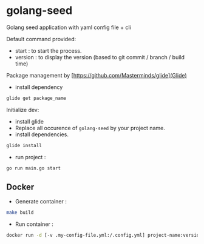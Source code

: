 golang-seed
===========

Golang seed application with yaml config file + cli

Default command provided:
- start : to start the process.
- version : to display the version (based to git commit / branch / build time)

Package management by [https://github.com/Masterminds/glide](Glide)
- install dependency
```bash
glide get package_name
```

Initialize dev:
- install glide
- Replace all occurence of `golang-seed` by your project name.
- install dependencies.
```bash
glide install
```
- run project :
```bash
go run main.go start
```

Docker
------

- Generate container :
```bash
make build
```

- Run container :
```bash
docker run -d [-v .my-config-file.yml:/.config.yml] project-name:version
```


